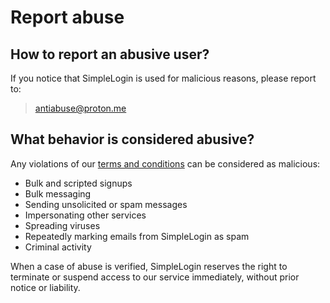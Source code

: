 # Report abuse


## How to report an abusive user?

If you notice that SimpleLogin is used for malicious reasons, please report to:

> [antiabuse@proton.me](mailto:antiabuse@proton.me)

## What behavior is considered abusive?

Any violations of our [terms and conditions](https://simplelogin.io/terms/) can be considered as malicious:

- Bulk and scripted signups
- Bulk messaging
- Sending unsolicited or spam messages
- Impersonating other services
- Spreading viruses
- Repeatedly marking emails from SimpleLogin as spam
- Criminal activity


When a case of abuse is verified, SimpleLogin reserves the right to terminate or suspend access to our service immediately, without prior notice or liability.